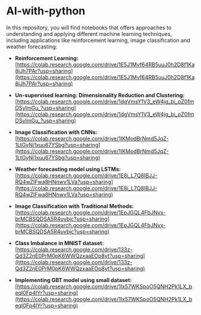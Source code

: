 # AI-with-python
In this repository, you will find notebooks that offers approaches to understanding and applying different machine learning techniques, including applications like reinforcement learning, image classification and weather forecasting:

* **Reinforcement Learning:**                                                                   
   [https://colab.research.google.com/drive/1E5J1Mvf64RB5uuJ0h2D8f1Ka8jJh7PAr?usp=sharing](https://colab.research.google.com/drive/1E5J1Mvf64RB5uuJ0h2D8f1Ka8jJh7PAr?usp=sharing)

* **Un-supervised learning: Dimensionality Reduction and Clustering:**  [https://colab.research.google.com/drive/1dgVmsY1V3_eW4jg_bi_pZ0fmDSyImGu_?usp=sharing](https://colab.research.google.com/drive/1dgVmsY1V3_eW4jg_bi_pZ0fmDSyImGu_?usp=sharing)


* **Image Classification with CNNs:**                  
[https://colab.research.google.com/drive/1IKModBrNmd5JqZ-1LtGyNj1xuu67YSbg?usp=sharing](https://colab.research.google.com/drive/1IKModBrNmd5JqZ-1LtGyNj1xuu67YSbg?usp=sharing)

* **Weather forecasting model using LSTMs:**  
  [https://colab.research.google.com/drive/1E8i_L7Q8IBJJ-RQ4wZIFwa8HNnwv1LVa?usp=sharing](https://colab.research.google.com/drive/1E8i_L7Q8IBJJ-RQ4wZIFwa8HNnwv1LVa?usp=sharing)

* **Image Classification with Traditional Methods:**                  
[https://colab.research.google.com/drive/1EpJGQL4FbJNvx-brMCBSQDSA5R4uybjc?usp=sharing](https://colab.research.google.com/drive/1EpJGQL4FbJNvx-brMCBSQDSA5R4uybjc?usp=sharing)

* **Class Imbalance in MNIST dataset:**  
  [https://colab.research.google.com/drive/133z-Qd3Z2nE0PrM0pK6WWQzxaaEOp8yt?usp=sharing](https://colab.research.google.com/drive/133z-Qd3Z2nE0PrM0pK6WWQzxaaEOp8yt?usp=sharing)



* **Implementing GBT model using small dataset:**  
  [https://colab.research.google.com/drive/1Ix57WKSpoO5QNH2Pk1LX_beqI0Fp4IYr?usp=sharing](https://colab.research.google.com/drive/1Ix57WKSpoO5QNH2Pk1LX_beqI0Fp4IYr?usp=sharing)


